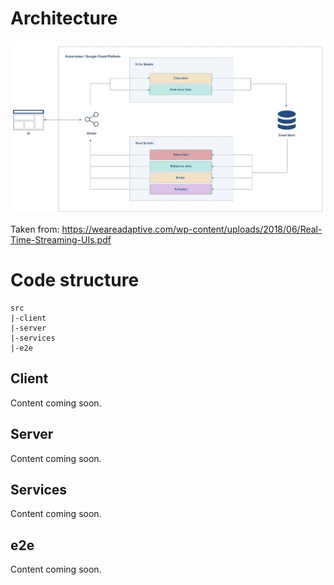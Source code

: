 # Architecture

![image](../docs/architecture.jpg)

Taken from: https://weareadaptive.com/wp-content/uploads/2018/06/Real-Time-Streaming-UIs.pdf

# Code structure

```
src
|-client
|-server
|-services
|-e2e
```

## Client

Content coming soon.

## Server

Content coming soon.

## Services

Content coming soon.

## e2e

Content coming soon.
